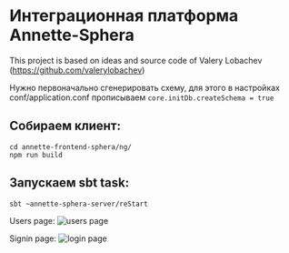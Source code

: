 # Интеграционная платформа Annette-Sphera

This project is based on ideas and source code of Valery Lobachev (https://github.com/valerylobachev)

Нужно первоначально сгенерировать схему, для этого в настройках conf/application.conf прописываем
```core.initDb.createSchema = true```

## Собираем клиент:
```
cd annette-frontend-sphera/ng/
npm run build
```

## Запускаем sbt task:
```
sbt ~annette-sphera-server/reStart
```

Users page:
![users page](https://raw.githubusercontent.com/duberg/annette-sphera/master/screenshot/Screenshot%20from%202018-10-04%2014-00-08.png)

Signin page:
![login page](https://raw.githubusercontent.com/duberg/annette-sphera/master/screenshot/Screenshot%20from%202018-10-04%2014-00-49.png)